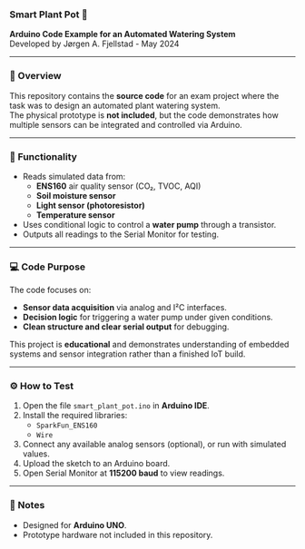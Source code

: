 ### Smart Plant Pot 🌱 

**Arduino Code Example for an Automated Watering System**  
Developed by Jørgen A. Fjellstad - May 2024  

___________________________________________________________________________________________________________________________________________

### 🔧 Overview

This repository contains the **source code** for an exam project where the task was to design an automated plant watering system.  
The physical prototype is **not included**, but the code demonstrates how multiple sensors can be integrated and controlled via Arduino.

___________________________________________________________________________________________________________________________________________

### 🧠 Functionality

- Reads simulated data from:
  - **ENS160** air quality sensor (CO₂, TVOC, AQI)
  - **Soil moisture sensor**
  - **Light sensor (photoresistor)**
  - **Temperature sensor**
- Uses conditional logic to control a **water pump** through a transistor.  
- Outputs all readings to the Serial Monitor for testing.

___________________________________________________________________________________________________________________________________________

### 💻 Code Purpose

The code focuses on:
- **Sensor data acquisition** via analog and I²C interfaces.  
- **Decision logic** for triggering a water pump under given conditions.  
- **Clean structure and clear serial output** for debugging.

This project is **educational** and demonstrates understanding of embedded systems and sensor integration rather than a finished IoT build.

___________________________________________________________________________________________________________________________________________

### ⚙️ How to Test

1. Open the file `smart_plant_pot.ino` in **Arduino IDE**.  
2. Install the required libraries:
   - `SparkFun_ENS160`
   - `Wire`
3. Connect any available analog sensors (optional), or run with simulated values.  
4. Upload the sketch to an Arduino board.  
5. Open Serial Monitor at **115200 baud** to view readings.

___________________________________________________________________________________________________________________________________________

### 🧩 Notes

- Designed for **Arduino UNO**.  
- Prototype hardware not included in this repository.
  

